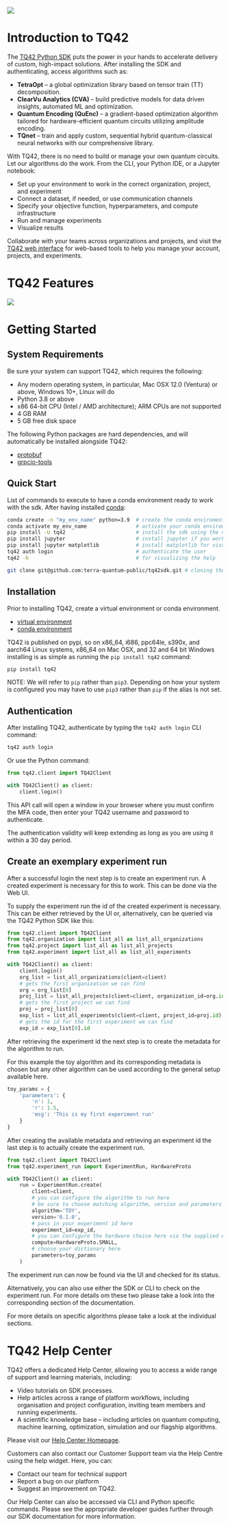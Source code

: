 ![](banner.png)

# Introduction to TQ42
The [TQ42 Python SDK](https://github.com/terra-quantum-public/tq42sdk) puts the power in your hands to accelerate delivery of custom, high-impact solutions. After installing the SDK and authenticating, access algorithms such as:

- **TetraOpt** – a global optimization library based on tensor train (TT) decomposition.
- **ClearVu Analytics (CVA)** – build predictive models for data driven insights, automated ML and optimization.
- **Quantum Encoding (QuEnc)** – a gradient-based optimization algorithm tailored for hardware-efficient quantum circuits utilizing amplitude encoding. 
- **TQnet** – train and apply custom, sequential hybrid quantum-classical neural networks with our comprehensive library.

With TQ42, there is no need to build or manage your own quantum circuits. Let our algorithms do the work. From the CLI, your Python IDE, or a Jupyter notebook:

- Set up your environment to work in the correct organization, project, and experiment
- Connect a dataset, if needed, or use communication channels
- Specify your objective function, hyperparameters, and compute infrastructure
- Run and manage experiments
- Visualize results

Collaborate with your teams across organizations and projects, and visit the [TQ42 web interface](https://terraquantum.io) for web-based tools to help you manage your account, projects, and experiments.


# TQ42 Features

![](infographic.jpg)

# Getting Started
## System Requirements
Be sure your system can support TQ42, which requires the following:
- Any modern operating system, in particular, Mac OSX 12.0 (Ventura) or above, Windows 10+, Linux will do
- Python 3.8 or above
- x86 64-bit CPU (Intel / AMD architecture); ARM CPUs are not supported
- 4 GB RAM
- 5 GB free disk space

The following Python packages are hard dependencies, and will automatically be installed alongside TQ42:
- [protobuf](https://googleapis.dev/python/protobuf/latest/)
- [grpcio-tools](https://pypi.org/project/grpcio-tools/) 

## Quick Start
List of commands to execute to have a conda environment ready to work with the sdk.
After having installed [conda](https://docs.anaconda.com/free/anaconda/install/index.html):
```bash
conda create -n "my_env_name" python=3.9  # create the conda enviroment, it needs to be python 3.8 or higher
conda activate my_env_name                # activate your conda enviroment
pip install -U tq42                       # install the sdk using the newest available version
pip install jupyter                       # install jupyter if you work with notebook
pip install jupyter matplotlib            # install matplotlib for visualization purpose
tq42 auth login                           # authenticate the user 
tq42 -h                                   # for visualizing the help

git clone git@github.com:terra-quantum-public/tq42sdk.git # cloning the repo in case you want to use the example's notebook 
```


## Installation
Prior to installing TQ42, create a virtual environment or conda environment.
- [virtual environment](https://docs.python.org/3/library/venv.html)
- [conda environment](https://conda.io/projects/conda/en/latest/user-guide/tasks/manage-environments.html)

TQ42 is published on pypi, so on x86_64, i686, ppc64le, s390x, and aarch64 Linux systems, x86_64 on Mac OSX, and 32 and 64 bit Windows installing is as simple as running the `pip install tq42` command:
```bash
pip install tq42
```

NOTE: We will refer to `pip` rather than `pip3`. Depending on how your system is configured you may have to use `pip3` rather than `pip` if the alias is not set.


## Authentication
After installing TQ42, authenticate by typing the `tq42 auth login` CLI command:
```bash
tq42 auth login
```

Or use the Python command:

```python
from tq42.client import TQ42Client

with TQ42Client() as client:
    client.login()
```

This API call will open a window in your browser where you must confirm the MFA code, then enter your TQ42 username and password to authenticate.

The authentication validity will keep extending as long as you are using it within a 30 day period.

## Create an exemplary experiment run

After a successful login the next step is to create an experiment run.
A created experiment is necessary for this to work. This can be done via the Web UI.

To supply the experiment run the id of the created experiment is necessary.
This can be either retrieved by the UI or, alternatively, can be queried via the TQ42 Python SDK like this:

```python
from tq42.client import TQ42Client
from tq42.organization import list_all as list_all_organizations
from tq42.project import list_all as list_all_projects
from tq42.experiment import list_all as list_all_experiments

with TQ42Client() as client:
    client.login()
    org_list = list_all_organizations(client=client)
    # gets the first organization we can find
    org = org_list[0]
    proj_list = list_all_projects(client=client, organization_id=org.id)
    # gets the first project we can find
    proj = proj_list[0]
    exp_list = list_all_experiments(client=client, project_id=proj.id)
    # gets the id for the first experiment we can find 
    exp_id = exp_list[0].id
```

After retrieving the experiment id the next step is to create the metadata for the algorithm to run.

For this example the toy algorithm and its corresponding metadata is chosen but any other algorithm can
be used according to the general setup available here.

```python
toy_params = {
    'parameters': {
        'n': 1,
        'r': 1.5,
        'msg': 'This is my first experiment run'
    }
}
```

After creating the available metadata and retrieving an experiment id the last step is to actually create the experiment run.

```python
from tq42.client import TQ42Client
from tq42.experiment_run import ExperimentRun, HardwareProto

with TQ42Client() as client:
    run = ExperimentRun.create(
        client=client,
        # you can configure the algorithm to run here
        # be sure to choose matching algorithm, version and parameters as this will be validated by our backend
        algorithm='TOY',
        version='0.1.0',
        # pass in your experiment id here
        experiment_id=exp_id,
        # you can configure the hardware choice here via the supplied enum
        compute=HardwareProto.SMALL,
        # choose your dictionary here
        parameters=toy_params
    )
```

The experiment run can now be found via the UI and checked for its status.

Alternatively, you can also use either the SDK or CLI to check on the experiment run.
For more details om these two please take a look into the corresponding section of the documentation.

For more details on specific algorithms please take a look at the individual sections.

# TQ42 Help Center 
 
TQ42 offers a dedicated Help Center, allowing you to access a wide range of support and learning materials, including: 
 
- Video tutorials on SDK processes. 
- Help articles across a range of platform workflows, including organisation and project configuration, inviting team members and running experiments. 
- A scientific knowledge base – including articles on quantum computing, machine learning, optimization, simulation and our flagship algorithms. 
 
Please visit our [Help Center Homepage](https://help.terraquantum.io/). 
 
Customers can also contact our Customer Support team via the Help Centre using the help widget. Here, you can: 
 
- Contact our team for technical support 
- Report a bug on our platform 
- Suggest an improvement on TQ42. 
 
Our Help Center can also be accessed via CLI and Python specific commands. Please see the appropriate developer guides further through our SDK documentation for more information. 
